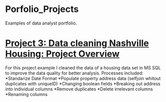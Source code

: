 # Porfolio_Projects
Examples of data analyst portfolio.


# [Project 3: Data cleaning Nashville Housing: Project Overview](https://angelcastle523.github.io/Porfolio_Projects/)
For this project example I cleaned the data of a housing data set in MS SQL to improve the data quality for better analysis. 
Processes included:
*Standarize Date Format
*Populate property address data (selfjoin whitout duplicates with uniqueID)
*Changing boolean fields
*Breaking out address into individual columns
*Remove duplicates
*Delete irrelevant columns
*Renaming columns

